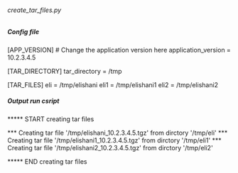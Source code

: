 <h6>create_tar_files.py</h6>

<h5>Config file</h5>
[APP_VERSION]
# Change the application version here
application_version = 10.2.3.4.5

[TAR_DIRECTORY]
tar_directory = /tmp

[TAR_FILES]
eli =  /tmp/elishani
eli1 = /tmp/elishani1
eli2 = /tmp/elishani2
<br>
<h5>Output run csript</h5>

***** START creating tar files

*** Creating tar file '/tmp/elishani_10.2.3.4.5.tgz' from dirctory  '/tmp/eli'
*** Creating tar file '/tmp/elishani1_10.2.3.4.5.tgz' from dirctory  '/tmp/eli1'
*** Creating tar file '/tmp/elishani2_10.2.3.4.5.tgz' from dirctory  '/tmp/eli2'

***** END creating tar files





